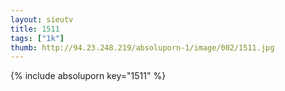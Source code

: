 ```yaml
--- 
layout: sieutv
title: 1511
tags: ["1k"]
thumb: http://94.23.248.219/absoluporn-1/image/002/1511.jpg
---
```

{% include absoluporn key="1511" %} 
